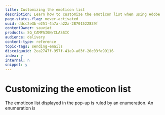 ```yaml
---
title: Customizing the emoticon list
description: Learn how to customize the emoticon list when using Adobe Campaign Classic.
page-status-flag: never-activated
uuid: ddcc2e3b-e251-4a7a-a22a-28701522839f
contentOwner: sauviat
products: SG_CAMPAIGN/CLASSIC
audience: delivery
content-type: reference
topic-tags: sending-emails
discoiquuid: 2ea2747f-957f-41a9-a03f-20c03fa99116
index: y
internal: n
snippet: y
---
```



# Customizing the emoticon list 

The emoticon list displayed in the pop-up is ruled by an enumeration. 
An enumeration is 